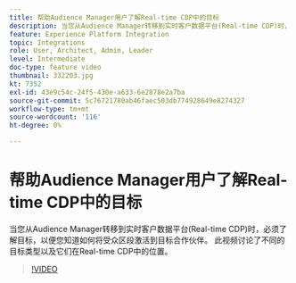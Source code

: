 ```yaml
---
title: 帮助Audience Manager用户了解Real-time CDP中的目标
description: 当您从Audience Manager转移到实时客户数据平台(Real-time CDP)时，必须了解目标，以便您知道如何将受众区段激活到目标合作伙伴。 此视频讨论了不同的目标类型以及它们在Real-time CDP中的位置。
feature: Experience Platform Integration
topic: Integrations
role: User, Architect, Admin, Leader
level: Intermediate
doc-type: feature video
thumbnail: 332203.jpg
kt: 7352
exl-id: 43e9c54c-24f5-430e-a633-6e2878e2a7ba
source-git-commit: 5c76721780ab46faec503db774928649e8274327
workflow-type: tm+mt
source-wordcount: '116'
ht-degree: 0%

---
```


# 帮助Audience Manager用户了解Real-time CDP中的目标

当您从Audience Manager转移到实时客户数据平台(Real-time CDP)时，必须了解目标，以便您知道如何将受众区段激活到目标合作伙伴。 此视频讨论了不同的目标类型以及它们在Real-time CDP中的位置。

>[!VIDEO](https://video.tv.adobe.com/v/332203/?quality=12&learn=on)
